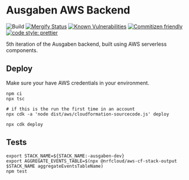 # Ausgaben AWS Backend

![Build](https://github.com/ausgaben/aws-backend/workflows/Tests/badge.svg)
[![Mergify Status](https://img.shields.io/endpoint.svg?url=https://dashboard.mergify.io/badges/ausgaben/aws-backend&style=flat)](https://mergify.io)
[![Known Vulnerabilities](https://snyk.io/test/github/ausgaben/aws-backend/badge.svg)](https://snyk.io/test/github/ausgaben/aws-backend)
[![Commitizen friendly](https://img.shields.io/badge/commitizen-friendly-brightgreen.svg)](http://commitizen.github.io/cz-cli/)
[![code style: prettier](https://img.shields.io/badge/code_style-prettier-ff69b4.svg?style=flat-square)](https://github.com/prettier/prettier)

5th iteration of the Ausgaben backend, built using AWS serverless components.

## Deploy

Make sure your have AWS credentials in your environment.

    npm ci
    npx tsc

    # if this is the run the first time in an account
    npx cdk -a 'node dist/aws/cloudformation-sourcecode.js' deploy

    npx cdk deploy

## Tests

    export STACK_NAME=${STACK_NAME:-ausgaben-dev}
    export AGGREGATE_EVENTS_TABLE=$(npx @nrfcloud/aws-cf-stack-output $STACK_NAME aggregateEventsTableName)
    npm test
